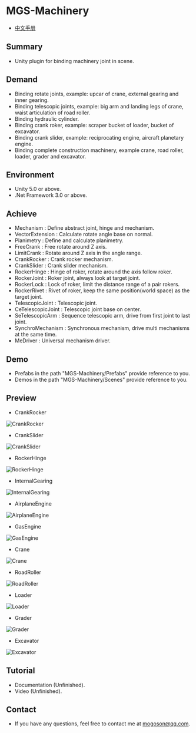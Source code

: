 ﻿# MGS-Machinery
- [中文手册](./README_ZH.md)

## Summary
- Unity plugin for binding machinery joint in scene.

## Demand
- Binding rotate joints, example: upcar of crane, external gearing and inner gearing.
- Binding telescopic joints, example: big arm and landing legs of crane, waist articulation of road roller.
- Binding hydraulic cylinder.
- Binding crank roker, example: scraper bucket of loader, bucket of excavator.
- Binding crank slider, example: reciprocating engine, aircraft planetary engine.
- Binding complete construction machinery, example crane, road roller, loader, grader and excavator.

## Environment
- Unity 5.0 or above.
- .Net Framework 3.0 or above.

## Achieve
- Mechanism : Define abstract joint, hinge and mechanism.
- VectorExtension : Calculate rotate angle base on normal.
- Planimetry : Define and calculate planimetry.
- FreeCrank : Free rotate around Z axis.
- LimitCrank : Rotate around Z axis in the angle range. 
- CrankRocker : Crank rocker mechanism.
- CrankSlider : Crank slider mechanism.
- RockerHinge : Hinge of roker, rotate around the axis follow roker.
- RockerJoint : Roker joint, always look at target joint.
- RockerLock : Lock of roker, limit the distance range of a pair rokers.
- RockerRivet : Rivet of roker, keep the same position(world space) as the target joint.
- TelescopicJoint : Telescopic joint.
- CeTelescopicJoint : Telescopic joint base on center.
- SeTelescopicArm : Sequence telescopic arm, drive from first joint to last joint.
- SynchroMechanism : Synchronous mechanism, drive multi mechanisms at the same time.
- MeDriver : Universal mechanism driver.

## Demo
- Prefabs in the path "MGS-Machinery/Prefabs" provide reference to you.
- Demos in the path "MGS-Machinery/Scenes" provide reference to you.

## Preview
- CrankRocker

![CrankRocker](./Attachments/CrankRocker.png)

- CrankSlider

![CrankSlider](./Attachments/CrankSlider.png)

- RockerHinge

![RockerHinge](./Attachments/RockerHinge.png)

- InternalGearing

![InternalGearing](./Attachments/InternalGearing.png)

- AirplaneEngine

![AirplaneEngine](./Attachments/AirplaneEngine.png)

- GasEngine

![GasEngine](./Attachments/GasEngine.png)

- Crane

![Crane](./Attachments/Crane.png)

- RoadRoller

![RoadRoller](./Attachments/RoadRoller.png)

- Loader

![Loader](./Attachments/Loader.png)

- Grader

![Grader](./Attachments/Grader.png)

- Excavator

![Excavator](./Attachments/Excavator.png)

## Tutorial
- Documentation (Unfinished).
- Video (Unfinished).

## Contact
- If you have any questions, feel free to contact me at mogoson@qq.com.